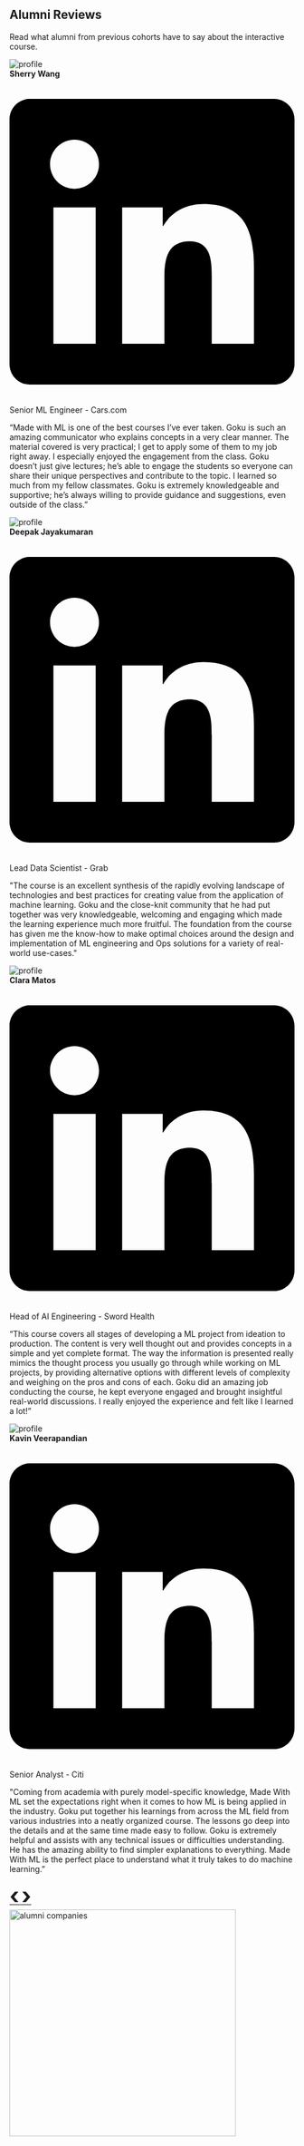 <!-- Alumni reviews -->
<h2 id="alumni-reviews" class="ai-center-all mt-0 mb-2 md-typeset">Alumni Reviews</h2>
<p class="ai-section-subheader ai-center-all mb-0">Read what alumni from previous cohorts have to say about the interactive course.</p>

<div id="reviews" class="carousel slide" data-ride="carousel" data-interval="5000" data-aos="fade-up" data-aos-easing="ease-out-cubic" data-aos-duration="1000">
    <div class="carousel-inner">
        <div class="carousel-item active px-4">
            <div class="row">
                <div class="col-md-12 mb-2">
                    <div class="card ai-testimonial-card ai-review-card mt-2">
                        <div class="card-body">
                            <div>
                                <div class="row">
                                    <div class="col-3 col-sm-1 pr-0 ai-center-all">
                                        <img class="ai-testimonial-profile-image" src="/static/images/testimonials/sherry_wang.jpeg" alt="profile">
                                    </div>
                                    <div class="col-9 col-md-10 pl-2">
                                        <div>
                                            <b>Sherry Wang</b>
                                            <a href="https://www.linkedin.com/in/sherrywang31/" target="_blank">
                                                <span class="twemoji linkedin ml-1">
                                                    <svg xmlns="http://www.w3.org/2000/svg" viewBox="0 0 448 512"><path d="M416 32H31.9C14.3 32 0 46.5 0 64.3v383.4C0 465.5 14.3 480 31.9 480H416c17.6 0 32-14.5 32-32.3V64.3c0-17.8-14.4-32.3-32-32.3zM135.4 416H69V202.2h66.5V416zm-33.2-243c-21.3 0-38.5-17.3-38.5-38.5S80.9 96 102.2 96c21.2 0 38.5 17.3 38.5 38.5 0 21.3-17.2 38.5-38.5 38.5zm282.1 243h-66.4V312c0-24.8-.5-56.7-34.5-56.7-34.6 0-39.9 27-39.9 54.9V416h-66.4V202.2h63.7v29.2h.9c8.9-16.8 30.6-34.5 62.9-34.5 67.2 0 79.7 44.3 79.7 101.9V416z"></path></svg>
                                                </span>
                                            </a>
                                        </div>
                                <span class="ai-testimonial-org">Senior ML Engineer - Cars.com</span>
                                    </div>
                                </div>
                            </div>
                            <p class="card-subtitle">“Made with ML is one of the best courses I’ve ever taken. Goku is such an amazing communicator who explains concepts in a very clear manner. The material covered is very practical; I get to apply some of them to my job right away. I especially enjoyed the engagement from the class. Goku doesn’t just give lectures; he’s able to engage the students so everyone can share their unique perspectives and contribute to the topic. I learned so much from my fellow classmates. Goku is extremely knowledgeable and supportive; he’s always willing to provide guidance and suggestions, even outside of the class.”</p>
                        </div>
                    </div>
                </div>
            </div>
        </div>
        <div class="carousel-item px-4">
            <div class="row">
                <div class="col-md-12 mb-2">
                    <div class="card ai-testimonial-card ai-review-card mt-2">
                        <div class="card-body">
                            <div>
                                <div class="row">
                                    <div class="col-3 col-sm-1 pr-0 ai-center-all">
                                        <img class="ai-testimonial-profile-image" src="/static/images/testimonials/deepak_jayakumaran.jpeg" alt="profile">
                                    </div>
                                    <div class="col-9 col-md-10 pl-2">
                                        <div>
                                            <b>Deepak Jayakumaran</b>
                                            <a href="https://www.linkedin.com/in/deepakjayakumaran/" target="_blank">
                                                <span class="twemoji linkedin ml-1">
                                                    <svg xmlns="http://www.w3.org/2000/svg" viewBox="0 0 448 512"><path d="M416 32H31.9C14.3 32 0 46.5 0 64.3v383.4C0 465.5 14.3 480 31.9 480H416c17.6 0 32-14.5 32-32.3V64.3c0-17.8-14.4-32.3-32-32.3zM135.4 416H69V202.2h66.5V416zm-33.2-243c-21.3 0-38.5-17.3-38.5-38.5S80.9 96 102.2 96c21.2 0 38.5 17.3 38.5 38.5 0 21.3-17.2 38.5-38.5 38.5zm282.1 243h-66.4V312c0-24.8-.5-56.7-34.5-56.7-34.6 0-39.9 27-39.9 54.9V416h-66.4V202.2h63.7v29.2h.9c8.9-16.8 30.6-34.5 62.9-34.5 67.2 0 79.7 44.3 79.7 101.9V416z"></path></svg>
                                                </span>
                                            </a>
                                        </div>
                                <span class="ai-testimonial-org">Lead Data Scientist - Grab</span>
                                    </div>
                                </div>
                            </div>
                            <p class="card-subtitle">"The course is an excellent synthesis of the rapidly evolving landscape of technologies and best practices for creating value from the application of machine learning. Goku and the close-knit community that he had put together was very knowledgeable, welcoming and engaging which made the learning experience much more fruitful. The foundation from the course has given me the know-how to make optimal choices around the design and implementation of ML engineering and Ops solutions for a variety of real-world use-cases."</p>
                        </div>
                    </div>
                </div>
            </div>
        </div>
        <div class="carousel-item px-4">
            <div class="row">
                <div class="col-md-12 mb-2">
                    <div class="card ai-testimonial-card ai-review-card mt-2">
                        <div class="card-body">
                            <div>
                                <div class="row">
                                    <div class="col-3 col-sm-1 pr-0 ai-center-all">
                                        <img class="ai-testimonial-profile-image" src="/static/images/testimonials/clara_matos.jpeg" alt="profile">
                                    </div>
                                    <div class="col-9 col-md-10 pl-2">
                                        <div>
                                            <b>Clara Matos</b>
                                            <a href="https://www.linkedin.com/in/claramatos/" target="_blank">
                                                <span class="twemoji linkedin ml-1">
                                                    <svg xmlns="http://www.w3.org/2000/svg" viewBox="0 0 448 512"><path d="M416 32H31.9C14.3 32 0 46.5 0 64.3v383.4C0 465.5 14.3 480 31.9 480H416c17.6 0 32-14.5 32-32.3V64.3c0-17.8-14.4-32.3-32-32.3zM135.4 416H69V202.2h66.5V416zm-33.2-243c-21.3 0-38.5-17.3-38.5-38.5S80.9 96 102.2 96c21.2 0 38.5 17.3 38.5 38.5 0 21.3-17.2 38.5-38.5 38.5zm282.1 243h-66.4V312c0-24.8-.5-56.7-34.5-56.7-34.6 0-39.9 27-39.9 54.9V416h-66.4V202.2h63.7v29.2h.9c8.9-16.8 30.6-34.5 62.9-34.5 67.2 0 79.7 44.3 79.7 101.9V416z"></path></svg>
                                                </span>
                                            </a>
                                        </div>
                                <span class="ai-testimonial-org">Head of AI Engineering - Sword Health</span>
                                    </div>
                                </div>
                            </div>
                            <p class="card-subtitle">“This course covers all stages of developing a ML project from ideation to production. The content is very well thought out and provides concepts in a simple and yet complete format. The way the information is presented really mimics the thought process you usually go through while working on ML projects, by providing alternative options with different levels of complexity and weighing on the pros and cons of each. Goku did an amazing job conducting the course, he kept everyone engaged and brought insightful real-world discussions. I really enjoyed the experience and felt like I learned a lot!”</p>
                        </div>
                    </div>
                </div>
            </div>
        </div>
        <div class="carousel-item px-4">
            <div class="row">
                <div class="col-md-12 mb-2">
                    <div class="card ai-testimonial-card ai-review-card mt-2">
                        <div class="card-body">
                            <div>
                                <div class="row">
                                    <div class="col-3 col-sm-1 pr-0 ai-center-all">
                                        <img class="ai-testimonial-profile-image" src="/static/images/testimonials/kavin_veerapandian.jpeg" alt="profile">
                                    </div>
                                    <div class="col-9 col-md-10 pl-2">
                                        <div>
                                            <b>Kavin Veerapandian</b>
                                            <a href="https://www.linkedin.com/in/kavin-veerapandian-b18537191/" target="_blank">
                                                <span class="twemoji linkedin ml-1">
                                                    <svg xmlns="http://www.w3.org/2000/svg" viewBox="0 0 448 512"><path d="M416 32H31.9C14.3 32 0 46.5 0 64.3v383.4C0 465.5 14.3 480 31.9 480H416c17.6 0 32-14.5 32-32.3V64.3c0-17.8-14.4-32.3-32-32.3zM135.4 416H69V202.2h66.5V416zm-33.2-243c-21.3 0-38.5-17.3-38.5-38.5S80.9 96 102.2 96c21.2 0 38.5 17.3 38.5 38.5 0 21.3-17.2 38.5-38.5 38.5zm282.1 243h-66.4V312c0-24.8-.5-56.7-34.5-56.7-34.6 0-39.9 27-39.9 54.9V416h-66.4V202.2h63.7v29.2h.9c8.9-16.8 30.6-34.5 62.9-34.5 67.2 0 79.7 44.3 79.7 101.9V416z"></path></svg>
                                                </span>
                                            </a>
                                        </div>
                                <span class="ai-testimonial-org">Senior Analyst - Citi</span>
                                    </div>
                                </div>
                            </div>
                            <p class="card-subtitle">"Coming from academia with purely model-specific knowledge, Made With ML set the expectations right when it comes to how ML is being applied in the industry. Goku put together his learnings from across the ML field from various industries into a neatly organized course. The lessons go deep into the details and at the same time made easy to follow. Goku is extremely helpful and assists with any technical issues or difficulties understanding. He has the amazing ability to find simpler explanations to everything. Made With ML is the perfect place to understand what it truly takes to do machine learning.”</p>
                        </div>
                    </div>
                </div>
            </div>
        </div>
    </div>
    <a class="carousel-control-prev" style="width: 0%;" href="#reviews" role="button" data-slide="prev">
        <span style="font-size: 2.5rem; font-weight: 700;">&lsaquo;</span>
    </a>
    <a class="carousel-control-next" style="width: 0%;" href="#reviews" role="button" data-slide="next">
        <span style="font-size: 2.5rem; font-weight: 700;">&rsaquo;</span>
    </a>
</div>

<div class="ai-center-all" style="margin-top: 0rem; margin-bottom: 2.5rem;">
    <img style="width: 25rem;" src="/static/images/alumni_companies.png" alt="alumni companies">
</div>
